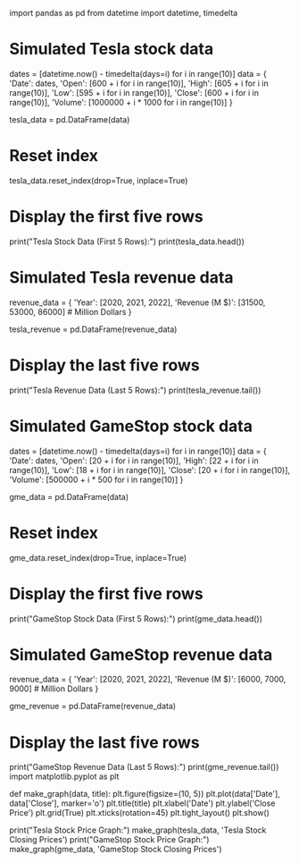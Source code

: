import pandas as pd
from datetime import datetime, timedelta

# Simulated Tesla stock data
dates = [datetime.now() - timedelta(days=i) for i in range(10)]
data = {
    'Date': dates,
    'Open': [600 + i for i in range(10)],
    'High': [605 + i for i in range(10)],
    'Low': [595 + i for i in range(10)],
    'Close': [600 + i for i in range(10)],
    'Volume': [1000000 + i * 1000 for i in range(10)]
}

tesla_data = pd.DataFrame(data)

# Reset index
tesla_data.reset_index(drop=True, inplace=True)

# Display the first five rows
print("Tesla Stock Data (First 5 Rows):")
print(tesla_data.head())
# Simulated Tesla revenue data
revenue_data = {
    'Year': [2020, 2021, 2022],
    'Revenue (M $)': [31500, 53000, 86000]  # Million Dollars
}

tesla_revenue = pd.DataFrame(revenue_data)

# Display the last five rows
print("Tesla Revenue Data (Last 5 Rows):")
print(tesla_revenue.tail())
# Simulated GameStop stock data
dates = [datetime.now() - timedelta(days=i) for i in range(10)]
data = {
    'Date': dates,
    'Open': [20 + i for i in range(10)],
    'High': [22 + i for i in range(10)],
    'Low': [18 + i for i in range(10)],
    'Close': [20 + i for i in range(10)],
    'Volume': [500000 + i * 500 for i in range(10)]
}

gme_data = pd.DataFrame(data)

# Reset index
gme_data.reset_index(drop=True, inplace=True)

# Display the first five rows
print("GameStop Stock Data (First 5 Rows):")
print(gme_data.head())
# Simulated GameStop revenue data
revenue_data = {
    'Year': [2020, 2021, 2022],
    'Revenue (M $)': [6000, 7000, 9000]  # Million Dollars
}

gme_revenue = pd.DataFrame(revenue_data)

# Display the last five rows
print("GameStop Revenue Data (Last 5 Rows):")
print(gme_revenue.tail())
import matplotlib.pyplot as plt

def make_graph(data, title):
    plt.figure(figsize=(10, 5))
    plt.plot(data['Date'], data['Close'], marker='o')
    plt.title(title)
    plt.xlabel('Date')
    plt.ylabel('Close Price')
    plt.grid(True)
    plt.xticks(rotation=45)
    plt.tight_layout()
    plt.show()

print("Tesla Stock Price Graph:")
make_graph(tesla_data, 'Tesla Stock Closing Prices')
print("GameStop Stock Price Graph:")
make_graph(gme_data, 'GameStop Stock Closing Prices')
